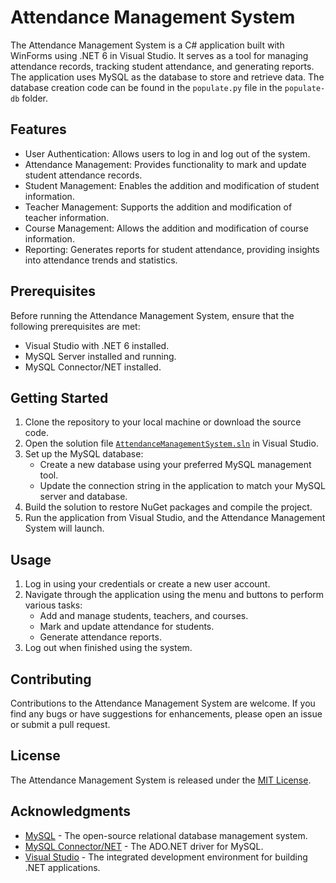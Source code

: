 # Attendance Management System

The Attendance Management System is a C# application built with WinForms using .NET 6 in Visual Studio. It serves as a tool for managing attendance records, tracking student attendance, and generating reports. The application uses MySQL as the database to store and retrieve data. The database creation code can be found in the `populate.py` file in the `populate-db` folder.


## Features

- User Authentication: Allows users to log in and log out of the system.
- Attendance Management: Provides functionality to mark and update student attendance records.
- Student Management: Enables the addition and modification of student information.
- Teacher Management: Supports the addition and modification of teacher information.
- Course Management: Allows the addition and modification of course information.
- Reporting: Generates reports for student attendance, providing insights into attendance trends and statistics.


## Prerequisites

Before running the Attendance Management System, ensure that the following prerequisites are met:

- Visual Studio with .NET 6 installed.
- MySQL Server installed and running.
- MySQL Connector/NET installed.


## Getting Started

1. Clone the repository to your local machine or download the source code.
2. Open the solution file [`AttendanceManagementSystem.sln`]('https://github.com/nihaalnz/Attendance-Management-System/blob/master/Attendance%20Management%20System/Attendance%20Management%20System.sln') in Visual Studio.
3. Set up the MySQL database:
   - Create a new database using your preferred MySQL management tool.
   - Update the connection string in the application to match your MySQL server and database.
4. Build the solution to restore NuGet packages and compile the project.
5. Run the application from Visual Studio, and the Attendance Management System will launch.


## Usage

1. Log in using your credentials or create a new user account.
2. Navigate through the application using the menu and buttons to perform various tasks:
   - Add and manage students, teachers, and courses.
   - Mark and update attendance for students.
   - Generate attendance reports.
3. Log out when finished using the system.


## Contributing

Contributions to the Attendance Management System are welcome. If you find any bugs or have suggestions for enhancements, please open an issue or submit a pull request.

## License

The Attendance Management System is released under the [MIT License](LICENSE).

## Acknowledgments

- [MySQL](https://www.mysql.com/) - The open-source relational database management system.
- [MySQL Connector/NET](https://dev.mysql.com/downloads/connector/net/) - The ADO.NET driver for MySQL.
- [Visual Studio](https://visualstudio.microsoft.com/) - The integrated development environment for building .NET applications.

